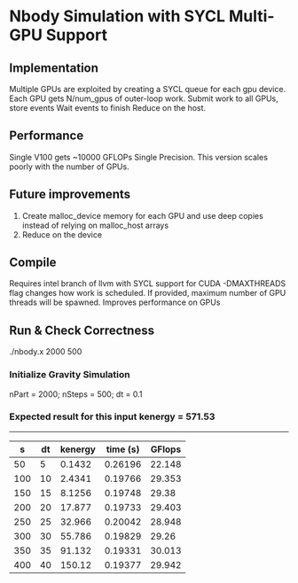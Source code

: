 # Nbody Simulation with SYCL Multi-GPU Support

## Implementation

Multiple GPUs are exploited by creating a SYCL queue for each gpu device.
Each GPU gets N/num_gpus of outer-loop work.
Submit work to all GPUs, store events
Wait events to finish
Reduce on the host.

## Performance

Single V100 gets ~10000 GFLOPs Single Precision. This version scales poorly with the number of GPUs.

## Future improvements

1. Create malloc_device memory for each GPU and use deep copies instead of relying on malloc_host arrays
2. Reduce on the device

## Compile

Requires intel branch of llvm with SYCL support for CUDA
 -DMAXTHREADS flag changes how work is scheduled. If provided, maximum number of GPU threads will be spawned. Improves performance on GPUs

## Run & Check Correctness

./nbody.x 2000 500

### Initialize Gravity Simulation

 nPart = 2000; nSteps = 500; dt = 0.1

### Expected result for this input kenergy = 571.53

 ------------------------------------------------

| s   | dt  | kenergy | time (s) | GFlops |
|-----|-----|---------|----------|--------|
| 50  | 5   | 0.1432  | 0.26196  | 22.148 |
| 100 | 10  | 2.4341  | 0.19766  | 29.353 |
| 150 | 15  | 8.1256  | 0.19748  | 29.38  |
| 200 | 20  | 17.877  | 0.19733  | 29.403 |
| 250 | 25  | 32.966  | 0.20042  | 28.948 |
| 300 | 30  | 55.786  | 0.19829  | 29.26  |
| 350 | 35  | 91.132  | 0.19331  | 30.013 |
| 400 | 40  | 150.12  | 0.19377  | 29.942 |
